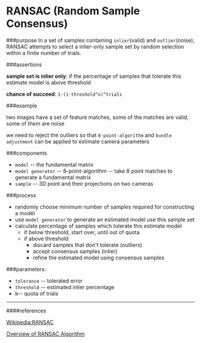 **RANSAC** (Random Sample Consensus)
===

###purpose
In a set of samples containing `inlier`(valid) and `outlier`(noise),  RANSAC attempts to select a inlier-only sample set by random selection within a finite number of trials.

###assertions

**sample set is inlier only**:  if the percentage of samples that tolerate this estimate model is above threshold

**chance of succeed**: `1-(1-threshold^n)^trials`


###example

two images have a set of feature matches, some of the matches are valid, some of them are noise

we need to reject the outliers so that `8-point-algorithm` and `bundle adjustment` can be applied to estimate camera parameters


###components

 - `model` -- the fundamental matrix
 - `model generator` -- 8-point-algorithm -- take 8 point matches to generate a fundamental matrix
 - `sample` -- 3D point and their projections on two cameras


###process

 - randomly choose minimum number of samples required for constructing a model
 - use `model generator` to generate an estimated model use this sample set
 - calculate percentage of samples which tolerate this estimate model
   - if below threshold, start over, until out of quota
   - if above threshold
     - discard samples that don't tolerate (outliers)
     - accept consensus samples (inlier) 
     - refine the estimated model using consensus samples
 

###parameters:

 - `tolerance` -- tolerated error
 - `threshold` -- estimated inlier percentage
 - `N`-- quota of trials

---

####references

[Wikipedia:RANSAC](http://en.wikipedia.org/wiki/RANSAC)

[Overview of RANSAC Algorithm](http://www.cse.yorku.ca/~kosta/CompVis_Notes/ransac.pdf)